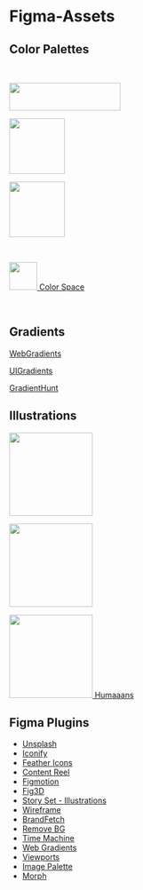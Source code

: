 # Figma-Assets

## Color Palettes

<br>

[<img src="https://coolors.co/assets/img/logo.svg" width=200 height=50>](https://coolors.co/palettes/trending)

[<img src="https://i.pinimg.com/originals/b2/39/23/b239234165c93b1f203f9e407fa6439d.png" height=100>](https://colorhunt.co/)

[<img src="https://materialui.co/img/social--flatuicolors.jpg" height=100>](https://flatuicolors.com/)

<br>

[<img src="https://mycolor.space/img/color-space-logo.png" height=50> Color Space](https://mycolor.space/)

<br>

## Gradients

[WebGradients](https://webgradients.com/)

[UIGradients](https://uigradients.com/#Lush)

[GradientHunt](https://gradienthunt.com/)

## Illustrations

[<img src="https://42f2671d685f51e10fc6-b9fcecea3e50b3b59bdc28dead054ebc.ssl.cf5.rackcdn.com/v2/undraw_social_20.png" height=150>](https://undraw.co/)

[<img src="https://www.bookmarks.design/media/image/drawkit.jpg" height=150>](https://www.drawkit.io/)

[<img src="https://ph-files.imgix.net/548b1d38-250b-4b54-9397-ba13594b27a8.gif?auto=format" height=150> Humaaans](https://www.humaaans.com/)

## Figma Plugins

* [Unsplash](https://www.figma.com/community/plugin/738454987945972471/Unsplash)
* [Iconify](https://www.figma.com/community/plugin/735098390272716381/Iconify)
* [Feather Icons](https://www.figma.com/community/plugin/744047966581015514/Feather-Icons)
* [Content Reel](https://www.figma.com/community/plugin/731627216655469013/Content-Reel)
* [Figmotion](https://www.figma.com/community/plugin/733025261168520714/Figmotion)
* [Fig3D](https://www.figma.com/community/plugin/946020080871644950/Fig3D)
* [Story Set - Illustrations](https://www.figma.com/community/plugin/865232148477039928/Storyset-by-Freepik)
* [Wireframe](https://www.figma.com/community/plugin/742764242781786818/Wireframe)
* [BrandFetch](https://www.figma.com/community/plugin/733590967040604714/Brandfetch)
* [Remove BG](https://www.figma.com/community/plugin/738992712906748191/Remove-BG)
* [Time Machine](https://www.figma.com/community/plugin/734492262527930956/Time-Machine)
* [Web Gradients](https://www.figma.com/community/plugin/802147585857776440/Webgradients)
* [Viewports](https://www.figma.com/community/plugin/732240841094697441/Viewports)
* [Image Palette](https://www.figma.com/community/plugin/731841207668879837/Image-Palette)
* [Morph](https://www.figma.com/community/plugin/906950256777348534/Morph)
